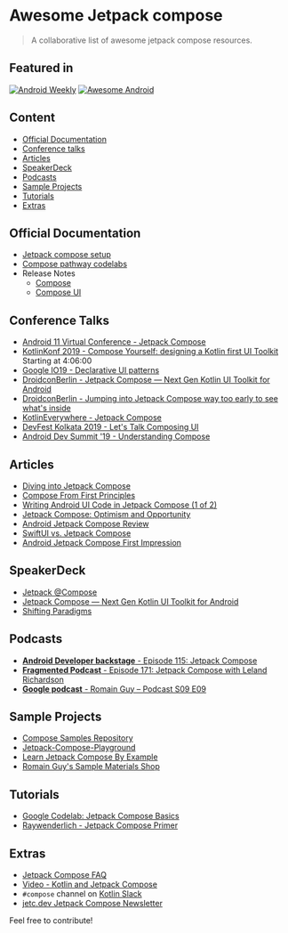 # Awesome Jetpack compose
> A collaborative list of awesome jetpack compose resources.

## Featured in
[![Android Weekly](https://img.shields.io/badge/Android%20Weekly-378-blue)](https://androidweekly.net/issues/issue-378)
[![Awesome Android](https://img.shields.io/badge/Awesome%20Android-169-green)](https://android.libhunt.com/newsletter/169)

## Content
- [Official Documentation](#Official-Documentation)
- [Conference talks](#Conference-talks)
- [Articles](#Articles) 
- [SpeakerDeck](#SpeakerDeck)
- [Podcasts](#Podcasts)
- [Sample Projects](#Sample-Projects)
- [Tutorials](#Tutorials)
- [Extras](#Extras)

## Official Documentation
- [Jetpack compose setup](https://developer.android.com/jetpack/compose/setup)
- [Compose pathway codelabs](https://developer.android.com/courses/pathways/compose)
- Release Notes
  - [Compose](https://developer.android.com/jetpack/compose)
  - [Compose UI](https://developer.android.com/jetpack/androidx/releases/ui)

## Conference Talks
- [Android 11 Virtual Conference - Jetpack Compose](https://www.youtube.com/watch?v=U5BwfqBpiWU)
- [KotlinKonf 2019 - Compose Yourself: designing a Kotlin first UI Toolkit](https://youtu.be/i9RJpMOsKas?t=14791) Starting at 4:06:00 
- [Google IO19 - Declarative UI patterns](https://youtu.be/VsStyq4Lzxo)
- [DroidconBerlin - Jetpack Compose — Next Gen Kotlin UI Toolkit for Android](https://www.droidcon.com/media-detail?video=353079951)
- [DroidconBerlin -  Jumping into Jetpack Compose way too early to see what's inside](https://www.droidcon.com/media-detail?video=352686988)
- [KotlinEverywhere - Jetpack Compose](https://www.youtube.com/watch?v=I5zRmCheVVg)
- [DevFest Kolkata 2019 - Let's Talk Composing UI](https://www.youtube.com/watch?v=kfNC-MKAGzc)
- [Android Dev Summit '19 - Understanding Compose](https://youtu.be/Q9MtlmmN4Q0)

## Articles
- [Diving into Jetpack Compose](https://medium.com/q42-engineering/android-jetpack-compose-895b7fd04bf4)
- [Compose From First Principles](http://intelligiblebabble.com/compose-from-first-principles/)
- [Writing Android UI Code in Jetpack Compose (1 of 2)](https://www.rivu.dev/writing-android-ui-code-in-jetpack-compose/)
- [Jetpack Compose: Optimism and Opportunity](https://commonsware.com/blog/2019/06/04/jetpack-compose-optimism-opportunity.html)
- [Android Jetpack Compose Review](https://blog.karumi.com/android-jetpack-compose-review/)
- [SwiftUI vs. Jetpack Compose](https://quickbirdstudios.com/blog/swiftui-vs-android-jetpack-compose/)
- [Android Jetpack Compose First Impression](https://weekly-geekly.github.io/articles/461101/index.html)

## SpeakerDeck
- [Jetpack @Compose](https://speakerdeck.com/ragunathjawahar/jetpack-compose-next-gen-kotlin-ui-toolkit-for-android)
- [Jetpack Compose — Next Gen Kotlin UI Toolkit for Android](https://speakerdeck.com/ragunathjawahar/jetpack-compose-next-gen-kotlin-ui-toolkit-for-android-7f94e1f2-d99c-427c-a09e-e0d219d1aa22)
- [Shifting Paradigms](https://speakerdeck.com/ragunathjawahar/shifting-paradigms)

## Podcasts
- [**Android Developer backstage** - Episode 115: Jetpack Compose](http://androidbackstage.blogspot.com/2019/06/episode-115-jetpack-compose.html)
- [**Fragmented Podcast** - Episode 171: Jetpack Compose with Leland Richardson](https://fragmentedpodcast.com/episodes/172/)
- [**Google podcast** - Romain Guy – Podcast S09 E09](https://podcasts.google.com/?feed=aHR0cHM6Ly93d3cucmF5d2VuZGVybGljaC5jb20vY2F0ZWdvcnkvcG9kY2FzdC9mZWVk&episode=aHR0cHM6Ly93d3cucmF5d2VuZGVybGljaC5jb20vP3A9MjMxMjI0&hl=en-IN&ep=6&at=1567914736470)

## Sample Projects
- [Compose Samples Repository](https://github.com/android/compose-samples)
- [Jetpack-Compose-Playground](https://github.com/Foso/Jetpack-Compose-Playground)
- [Learn Jetpack Compose By Example](https://github.com/vinaygaba/Learn-Jetpack-Compose-By-Example)
- [Romain Guy's Sample Materials Shop](https://github.com/romainguy/sample-materials-shop)

## Tutorials
- [Google Codelab: Jetpack Compose Basics](https://codelabs.developers.google.com/codelabs/jetpack-compose-basics/)
- [Raywenderlich - Jetpack Compose Primer](https://www.raywenderlich.com/3604589-jetpack-compose-primer/lessons/1)

## Extras
- [Jetpack Compose FAQ](https://github.com/Mishkun/jetpack-compose-faq)
- [Video - Kotlin and Jetpack Compose](https://www.youtube.com/watch?v=KjQU_QrlbEI)
- `#compose` channel on [Kotlin Slack](https://surveys.jetbrains.com/s3/kotlin-slack-sign-up)
- [jetc.dev Jetpack Compose Newsletter](https://jetc.dev)

Feel free to contribute!
